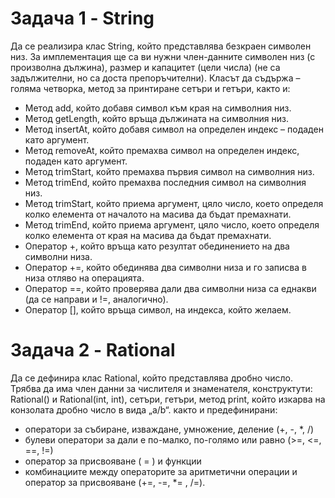 # Задача 1 - String

Да се реализира клас String, който представлява безкраен символен низ. За
имплементация ще са ви нужни член-данните символен низ (с произволна дължина),
размер и капацитет (цели числа) (не са задължителни, но са доста препоръчителни).
Класът да съдържа – голяма четворка, метод за принтиране сетъри и гетъри, както и:
- Метод add, който добавя символ към края на символния низ.
- Метод getLength, който връща дължината на символния низ.
- Метод insertAt, който добавя символ на определен индекс – подаден като
аргумент.
- Метод removeAt, който премахва символ на определен индекс, подаден като
аргумент.
- Метод trimStart, който премахва първия символ на символния низ.
- Метод trimEnd, който премахва последния символ на символния низ.
- Метод trimStart, който приема аргумент, цяло число, което определя колко
елемента от началото на масива да бъдат премахнати.
- Метод trimEnd, който приема аргумент, цяло число, което определя колко
елемента от края на масива да бъдат премахнати.
- Оператор +, който връща като резултат обединението на два символни низа.
- Оператор +=, който обединява два символни низа и го записва в низа отляво на
операцията.
- Оператор ==, който проверява дали два символни низа са еднакви (да се
направи и !=, аналогично).
- Оператор [], който връща символ, на индекса, който желаем.

# Задача 2 - Rational

Да се дефинира клас Rational, който представлява дробно число. Трябва да има член
данни за числителя и знаменателя, конструктути: Rational() и Rational(int, int), сетъри,
гетъри, метод print, който изкарва на конзолата дробно число в вида „a/b“.
както и предефинирани:
- оператори за събиране, изваждане, умножение, деление (+, -, *, /)
- булеви оператори за дали е по-малко, по-голямо или равно (>=, <=, ==, !=)
- оператор за присвояване ( = ) и функции
- комбинациите между операторите за аритметични операции и оператор за
присвояване (+=, -=, *= , /=).
